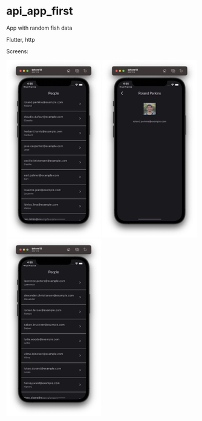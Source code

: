 # api_app_first

App with random fish data

Flutter, http


Screens: 

<p float="left">
  <img src="1.png" width="250" /> 
  <img src="2.png" width="250" />
  <img src="3.png" width="250" />

</p>
